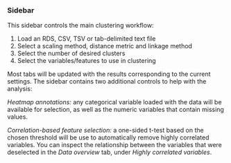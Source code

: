 ### Sidebar

This sidebar controls the main clustering workflow: 

1. Load an RDS, CSV, TSV or tab-delimited text file
1. Select a scaling method, distance metric and linkage method
1. Select the number of desired clusters
1. Select the variables/features to use in clustering

Most tabs will be updated with the results corresponding to the current settings. The sidebar contains two additional controls to help with the analysis:

*Heatmap annotations:* any categorical variable loaded with the data will be available for selection, as well as the numeric variables that contain missing values.

*Correlation-based feature selection:* a one-sided t-test based on the chosen threshold will be use to automatically remove highly correlated variables. You can inspect the relationship between the variables that were deselected in the *Data overview* tab, under *Highly correlated variables*.
